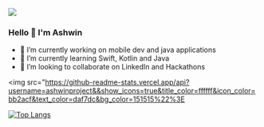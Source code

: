 ![](https://komarev.com/ghpvc/?username=ashwinproject&label=PROFILE+VIEWS)

### Hello 👋 I'm Ashwin

- 🔭 I’m currently working on mobile dev and java applications
- 🌱 I’m currently learning Swift, Kotlin and Java
- 👯 I’m looking to collaborate on LinkedIn and Hackathons

<img src="https://github-readme-stats.vercel.app/api?username=ashwinproject&&show_icons=true&title_color=ffffff&icon_color=bb2acf&text_color=daf7dc&bg_color=151515%22%3E

[![Top Langs](https://github-readme-stats.vercel.app/api/top-langs/?username=ashwinproject&count_private=true&layout=compact&theme=dracula)](https://github.com/anuraghazra/github-readme-stats)
